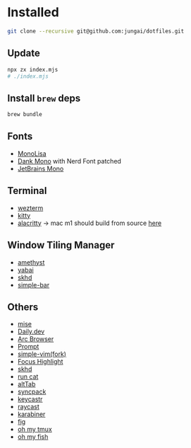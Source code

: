 # Installed

```bash
git clone --recursive git@github.com:jungai/dotfiles.git
```

## Update

```bash
npx zx index.mjs
# ./index.mjs
```

## Install `brew` deps

```bash
brew bundle
```

## Fonts

- [MonoLisa](https://www.monolisa.dev/)
- [Dank Mono](https://philpl.gumroad.com/l/dank-mono) with Nerd Font patched
- [JetBrains Mono](https://www.jetbrains.com/lp/mono/)

## Terminal

- [wezterm](https://wezfurlong.org/wezterm/index.html)
- [kitty](https://sw.kovidgoyal.net/kitty/)
- [alacritty](https://github.com/alacritty/alacritty) -> mac m1 should build from source [here](https://github.com/alacritty/alacritty/issues/5632#issuecomment-988049036)

## Window Tiling Manager

- [amethyst](https://ianyh.com/amethyst/)
- [yabai](https://github.com/koekeishiya/yabai)
- [skhd](https://github.com/koekeishiya/skhd)
- [simple-bar](https://github.com/Jean-Tinland/simple-bar)

## Others

- [mise](https://mise.jdx.dev/)
- [Daily.dev](https://daily.dev/)
- [Arc Browser](https://arc.net/)
- [Prompt](https://github.com/starship/starship)
- [simple-vim(fork)](https://github.com/jungai/vscode-simple-vim)
- [Focus Highlight](https://github.com/dtinth/FocusHighlight.spoon)
- [skhd](https://github.com/koekeishiya/skhd)
- [run cat](https://apps.apple.com/us/app/runcat/id1429033973?mt=12)
- [altTab](https://alt-tab-macos.netlify.app/)
- [syncpack](https://github.com/JamieMason/syncpack)
- [keycastr](https://github.com/keycastr/keycastr)
- [raycast](https://www.raycast.com/)
- [karabiner](https://karabiner-elements.pqrs.org/)
- [fig](https://fig.io/)
- [oh my tmux](https://github.com/gpakosz/.tmux)
- [oh my fish](https://github.com/oh-my-fish/oh-my-fish)
